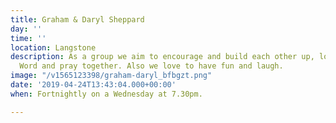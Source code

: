 ```yaml
---
title: Graham & Daryl Sheppard
day: ''
time: ''
location: Langstone
description: As a group we aim to encourage and build each other up, look into God’s
  Word and pray together. Also we love to have fun and laugh.
image: "/v1565123398/graham-daryl_bfbgzt.png"
date: '2019-04-24T13:43:04.000+00:00'
when: Fortnightly on a Wednesday at 7.30pm.

---
```

